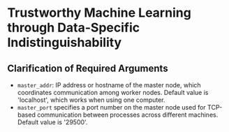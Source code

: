 # Trustworthy Machine Learning through Data-Specific Indistinguishability




## Clarification of Required Arguments

- `master_addr`: IP address or hostname of the master node, which coordinates communication among worker nodes. Default value is 'localhost', which works when using one computer.
- `master_port` specifies a port number on the master node used for TCP-based communication between processes across different machines. Default value is '29500'.
